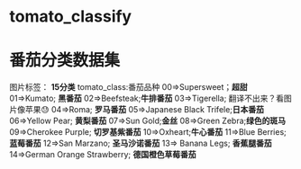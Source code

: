 # tomato_classify
# 番茄分类数据集
图片标签：
**15分类**
tomato_class:番茄品种
00=>Supersweet；**超甜**
01=>Kumato; **黑番茄**
02=>Beefsteak;**牛排番茄**
 03=>Tigerella;  翻译不出来？看图片像苹果😓
  04=>Roma; **罗马番茄**
  05=>Japanese Black Trifele;**日本番茄**
06=>Yellow Pear; **黄梨番茄**
07=>Sun Gold;**金丝**
 08=>Green Zebra;**绿色的斑马**
  09=>Cherokee Purple; **切罗基紫番茄**
  10=>Oxheart;**牛心番茄**
11=>Blue Berries; **蓝莓番茄**
12=>San Marzano; **圣马沙诺番茄**
13=> Banana Legs; **香蕉腿番茄**
14=>German Orange Strawberry; **德国橙色草莓番茄**
